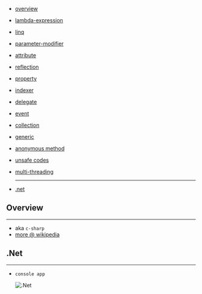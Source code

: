 * [overview](#overview)
* [lambda-expression](./lambda-expression)
* [linq](./linq)
* [parameter-modifier](./parameter-modifier)
* [attribute](./attribute)
* [reflection](./reflection)
* [property](./property)
* [indexer](./indexer)
* [delegate](./delegate)
* [event](./event)
* [collection](./collection)
* [generic](./generic)
* [anonymous method](./a-method)
* [unsafe codes](https://www.tutorialspoint.com/csharp/csharp_unsafe_codes.htms)
* [multi-threading](https://www.tutorialspoint.com/csharp/csharp_multithreading.htm)

	---

* [.net](#dotnet)

## Overview <a name="overview"></a>

---

* aka `c-sharp`
* [more @ wikipedia](https://en.wikipedia.org/wiki/C_Sharp_%28programming_language%29)

## .Net <a name="dotnet"></a>

---

* `console app`

	![.Net](_asset/img/00.png)